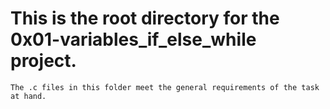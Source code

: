 # This is the root directory for the 0x01-variables_if_else_while project.

~~~
The .c files in this folder meet the general requirements of the task at hand.
~~~
